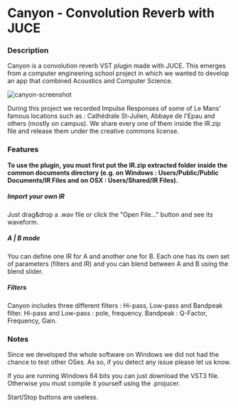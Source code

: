 # Canyon - Convolution Reverb with JUCE

### Description

Canyon is a convolution reverb VST plugin made with JUCE. This emerges from a computer engineering school project in which we wanted to develop an app that combined Acoustics and Computer Science.

![canyon-screenshot](https://github.com/cl3m3nt0n1/Canyon---Convolution-Reverb/assets/118217064/a7e48f05-2abb-429e-8edf-14a6219e8962)

During this project we recorded Impulse Responses of some of Le Mans' famous locations such as : Cathédrale St-Julien, Abbaye de l'Epau and others (mostly on campus). We share every one of them inside the IR.zip file and release them under the creative commons license.

### Features

**To use the plugin, you must first put the IR.zip extracted folder inside the common documents directory (e.g. on Windows : Users/Public/Public Documents/IR Files and on OSX : Users/Shared/IR Files).**

##### Import your own IR

Just drag&drop a .wav file or click the "Open File..." button and see its waveform.

##### A | B mode

You can define one IR for A and another one for B. Each one has its own set of parameters (filters and IR) and you can blend between A and B using the blend slider.

##### Filters

Canyon includes three different filters : Hi-pass, Low-pass and Bandpeak filter.
Hi-pass and Low-pass : pole, frequency.
Bandpeak : Q-Factor, Frequency, Gain.

### Notes

Since we developed the whole software on Windows we did not had the chance to test other OSes. As so, if you detect any issue please let us know.

If you are running Windows 64 bits you can just download the VST3 file.
Otherwise you must compile it yourself using the .projucer.

Start/Stop buttons are useless.
